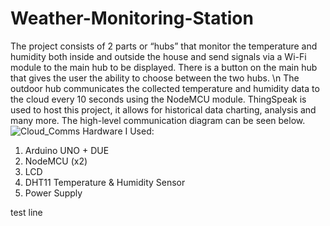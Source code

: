 # Weather-Monitoring-Station
The project consists of 2 parts or “hubs” that monitor the temperature and humidity both 
inside and outside the house and send signals via a Wi-Fi module to the main hub to be 
displayed. There is a button on the main hub that gives the user the ability to choose
between the two hubs. \n
The outdoor hub communicates the collected temperature and humidity data to the cloud 
every 10 seconds using the NodeMCU module. ThingSpeak is used to host this project, it allows for historical data 
charting, analysis and many more. The high-level communication diagram can be seen below.
![Cloud_Comms](https://user-images.githubusercontent.com/57636164/117584487-4bbdfa00-b0db-11eb-911a-855005e4bf87.png)
Hardware I Used:
1. Arduino UNO + DUE
2. NodeMCU (x2)
3. LCD
4. DHT11 Temperature & Humidity Sensor
5. Power Supply  

test line

